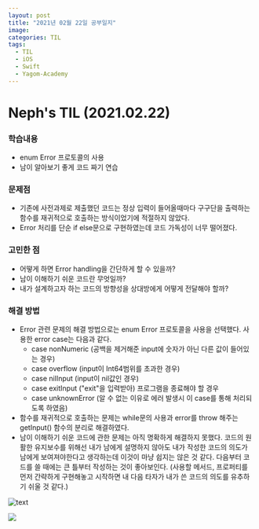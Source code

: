 ```yaml
---
layout: post
title: "2021년 02월 22일 공부일지"
image:
categories: TIL
tags:
  - TIL
  - iOS
  - Swift
  - Yagom-Academy
---
```


# Neph's TIL (2021.02.22)



### 학습내용

- enum Error 프로토콜의 사용
- 남이 알아보기 좋게 코드 짜기 연습

### 문제점

- 기존에 사전과제로 제출했던 코드는 정상 입력이 들어올때마다 구구단을 출력하는 함수를 재귀적으로 호출하는 방식이었기에 적절하지 않았다.
- Error 처리를 단순 if else문으로 구현하였는데 코드 가독성이 너무 떨어졌다. 

### 고민한 점

- 어떻게 하면 Error handling을 간단하게 할 수 있을까?
- 남이 이해하기 쉬운 코드란 무엇일까?
- 내가 설계하고자 하는 코드의 방향성을 상대방에게 어떻게 전달해야 할까?

### 해결 방법

- Error 관련 문제의 해결 방법으로는 enum Error 프로토콜을 사용을 선택했다.
  사용한 error case는 다음과 같다. 
  - case nonNumeric (공백을 제거해준 input에 숫자가 아닌 다른 값이 들어있는 경우)
  - case overflow (input이 Int64범위를 초과한 경우)
  - case nilInput (input이 nil값인 경우)
  - case exitInput ("exit"을 입력받아) 프로그램을 종료해야 할 경우
  - case unknownError (알 수 없는 이유로 에러 발생시 이 case를 통해 처리되도록 하였음)
- 함수를 재귀적으로 호출하는 문제는 while문의 사용과 error를 throw 해주는 getInput() 함수의 분리로 해결하였다.
- 남이 이해하기 쉬운 코드에 관한 문제는 아직 명확하게 해결하지 못했다. 
  코드의 원활한 유지보수를 위해선 내가 남에게 설명하지 않아도 내가 작성한 코드의 의도가 남에게 보여져야한다고 생각하는데 이것이 마냥 쉽지는 않은 것 같다. 다음부터 코드를 쓸 때에는 큰 틀부터 작성하는 것이 좋아보인다. (사용할 메서드, 프로퍼티를 먼저 간략하게 구현해놓고 시작하면 내 다음 타자가 내가 쓴 코드의 의도를 유추하기 쉬울 것 같다.)

![text](https://ifh.cc/g/XDGVFP.jpg)



![](https://ifh.cc/g/Yezzjs.jpg)

